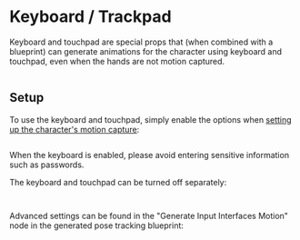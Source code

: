 # Keyboard / Trackpad

Keyboard and touchpad are special props that (when combined with a blueprint) can generate animations for the character using keyboard and touchpad, even when the hands are not motion captured.

<figure><img src="/images/image(3)(2).jpg" alt="" /><figcaption></figcaption></figure>

## Setup

To use the keyboard and touchpad, simply enable the options when [setting up the character's motion capture](character/#motion-capture):

<figure><img src="/images/image(1)(2).jpg" alt="" /><figcaption></figcaption></figure>

<div className="hint hint-danger">
When the keyboard is enabled, please avoid entering sensitive information such as passwords.
</div>

The keyboard and touchpad can be turned off separately:

<div>

<figure><img src="/images/image(6)(1).jpg" alt="" /><figcaption></figcaption></figure>

 

<figure><img src="/images/image(20)(2).jpg" alt="" /><figcaption></figcaption></figure>

</div>

Advanced settings can be found in the "Generate Input Interfaces Motion" node in the generated pose tracking blueprint:

<figure><img src="/images/image(21)(2).jpg" alt="" /><figcaption></figcaption></figure>
